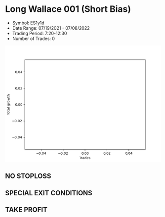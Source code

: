 # Long Wallace 001 (Short Bias)
- Symbol: ES1y1d
- Date Range: 07/19/2021 - 07/08/2022
- Trading Period: 7:20-12:30
- Number of Trades: 0

![Plot](LongWallace001ES1y1d(ShortBias).png)
## NO STOPLOSS









## SPECIAL EXIT CONDITIONS 


## TAKE PROFIT









